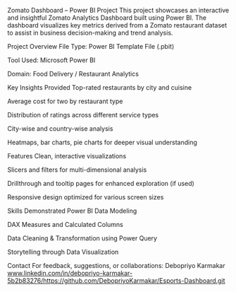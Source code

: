 Zomato Dashboard – Power BI Project
This project showcases an interactive and insightful Zomato Analytics Dashboard built using Power BI. The dashboard visualizes key metrics derived from a Zomato restaurant dataset to assist in business decision-making and trend analysis.

Project Overview
File Type: Power BI Template File (.pbit)

Tool Used: Microsoft Power BI

Domain: Food Delivery / Restaurant Analytics

Key Insights Provided
Top-rated restaurants by city and cuisine

Average cost for two by restaurant type

Distribution of ratings across different service types

City-wise and country-wise analysis

Heatmaps, bar charts, pie charts for deeper visual understanding

Features
Clean, interactive visualizations

Slicers and filters for multi-dimensional analysis

Drillthrough and tooltip pages for enhanced exploration (if used)

Responsive design optimized for various screen sizes

Skills Demonstrated
Power BI Data Modeling

DAX Measures and Calculated Columns

Data Cleaning & Transformation using Power Query

Storytelling through Data Visualization


Contact
For feedback, suggestions, or collaborations:
Debopriyo Karmakar
www.linkedin.com/in/debopriyo-karmakar-5b2b83276/https://github.com/DebopriyoKarmakar/Esports-Dashboard.git

